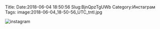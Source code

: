 Title:
Date:2018-06-04 18:50:56
Slug:BjnQpzTgUWb
Category:Инстаграм
Tags:
image:2018-06-04_18-50-56_UTC_tntl.jpg

![instagram]({attach}images/2018-06-04_18-50-56_UTC.jpg)

